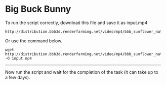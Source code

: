 # Big Buck Bunny

To run the script correctly, download this file and save it as input.mp4

```
http://distribution.bbb3d.renderfarming.net/video/mp4/bbb_sunflower_native_60fps_normal.mp4
```

Or use the command below.

```
wget http://distribution.bbb3d.renderfarming.net/video/mp4/bbb_sunflower_native_60fps_normal.mp4 -O input.mp4
```

___

Now run the script and wait for the completion of the task (it can take up to a few days).